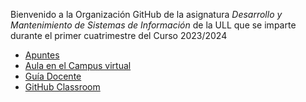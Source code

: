 Bienvenido a la Organización GitHub de la asignatura *Desarrollo y Mantenimiento de Sistemas de Información* de la ULL que se imparte durante el primer cuatrimestre del Curso 2023/2024
 
 * [Apuntes](https://ull-esit-dmsi-2324.github.io/)
 * [Aula en el Campus virtual](https://campusingenieriaytecnologia2324.ull.es/course/view.php?id=2324090033)
 * [Guía Docente](https://www.ull.es/apps/guias/guias/view_guide_course/2324/139264413/)
 * [GitHub Classroom](https://classroom.github.com/classrooms/108465062-ull-esit-dmsi-2223)
